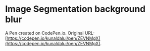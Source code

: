 # Image Segmentation background blur

A Pen created on CodePen.io. Original URL: [https://codepen.io/kunaldalui/pen/ZEVNMgX](https://codepen.io/kunaldalui/pen/ZEVNMgX).

